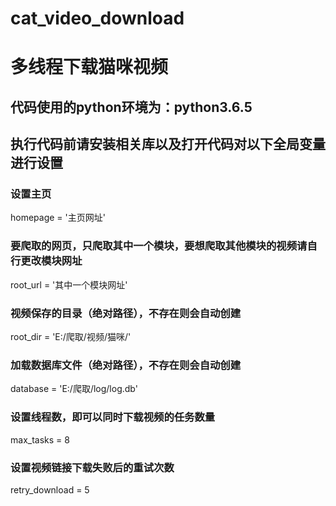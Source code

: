 # cat_video_download
# 多线程下载猫咪视频
## 代码使用的python环境为：python3.6.5
## 执行代码前请安装相关库以及打开代码对以下全局变量进行设置
### 设置主页
homepage = '主页网址'
### 要爬取的网页，只爬取其中一个模块，要想爬取其他模块的视频请自行更改模块网址
root_url = '其中一个模块网址'
### 视频保存的目录（绝对路径），不存在则会自动创建
root_dir = 'E:/爬取/视频/猫咪/'
### 加载数据库文件（绝对路径），不存在则会自动创建
database = 'E:/爬取/log/log.db'
### 设置线程数，即可以同时下载视频的任务数量
max_tasks = 8
### 设置视频链接下载失败后的重试次数
retry_download = 5

